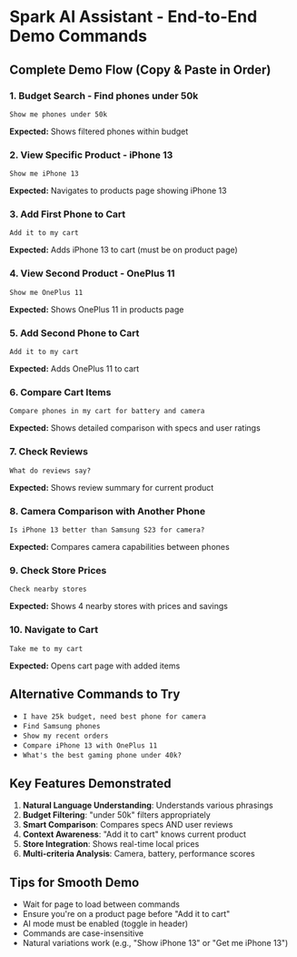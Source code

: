 # Spark AI Assistant - End-to-End Demo Commands

## Complete Demo Flow (Copy & Paste in Order)

### 1. Budget Search - Find phones under 50k
```
Show me phones under 50k
```
**Expected:** Shows filtered phones within budget

### 2. View Specific Product - iPhone 13
```
Show me iPhone 13
```
**Expected:** Navigates to products page showing iPhone 13

### 3. Add First Phone to Cart
```
Add it to my cart
```
**Expected:** Adds iPhone 13 to cart (must be on product page)

### 4. View Second Product - OnePlus 11
```
Show me OnePlus 11
```
**Expected:** Shows OnePlus 11 in products page

### 5. Add Second Phone to Cart
```
Add it to my cart
```
**Expected:** Adds OnePlus 11 to cart

### 6. Compare Cart Items
```
Compare phones in my cart for battery and camera
```
**Expected:** Shows detailed comparison with specs and user ratings

### 7. Check Reviews
```
What do reviews say?
```
**Expected:** Shows review summary for current product

### 8. Camera Comparison with Another Phone
```
Is iPhone 13 better than Samsung S23 for camera?
```
**Expected:** Compares camera capabilities between phones

### 9. Check Store Prices
```
Check nearby stores
```
**Expected:** Shows 4 nearby stores with prices and savings

### 10. Navigate to Cart
```
Take me to my cart
```
**Expected:** Opens cart page with added items

## Alternative Commands to Try

- `I have 25k budget, need best phone for camera`
- `Find Samsung phones`
- `Show my recent orders`
- `Compare iPhone 13 with OnePlus 11`
- `What's the best gaming phone under 40k?`

## Key Features Demonstrated

1. **Natural Language Understanding**: Understands various phrasings
2. **Budget Filtering**: "under 50k" filters appropriately
3. **Smart Comparison**: Compares specs AND user reviews
4. **Context Awareness**: "Add it to cart" knows current product
5. **Store Integration**: Shows real-time local prices
6. **Multi-criteria Analysis**: Camera, battery, performance scores

## Tips for Smooth Demo

- Wait for page to load between commands
- Ensure you're on a product page before "Add it to cart"
- AI mode must be enabled (toggle in header)
- Commands are case-insensitive
- Natural variations work (e.g., "Show iPhone 13" or "Get me iPhone 13")